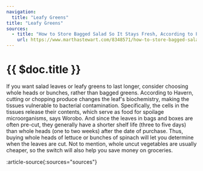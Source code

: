 ```yaml
---
navigation:
  title: "Leafy Greens"
title: "Leafy Greens"
sources:
  - title: "How to Store Bagged Salad So It Stays Fresh, According to Food Scientists"
    url: https://www.marthastewart.com/8348571/how-to-store-bagged-salad-leaves
---
```


# {{ $doc.title }}

If you want salad leaves or leafy greens to last longer, consider choosing whole heads or bunches, rather than bagged greens. According to Havern, cutting or chopping produce changes the leaf's biochemistry, making the tissues vulnerable to bacterial contamination. Specifically, the cells in the tissues release their contents, which serve as food for spoilage microorganisms, says Worobo. And since the leaves in bags and boxes are often pre-cut, they generally have a shorter shelf life (three to five days) than whole heads (one to two weeks) after the date of purchase. Thus, buying whole heads of lettuce or bunches of spinach will let you determine when the leaves are cut. Not to mention, whole uncut vegetables are usually cheaper, so the switch will also help you save money on groceries.

:article-source{:sources="sources"}